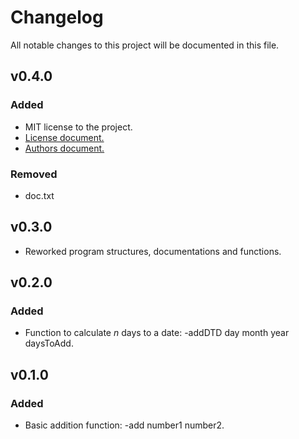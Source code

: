 # Changelog

All notable changes to this project will be documented in this file.

## v0.4.0

### Added

- MIT license to the project.
- [License document.](https://github.com/johannesEwers/MultiCalculatorPlusPlus/readme.md)
- [Authors document.](https://github.com/johannesEwers/MultiCalculatorPlusPlus/authors.md)

### Removed

- doc.txt

## v0.3.0

- Reworked program structures, documentations and functions.

## v0.2.0

### Added

- Function to calculate _n_ days to a date: -addDTD day month year daysToAdd.

## v0.1.0

### Added

- Basic addition function: -add number1 number2.
